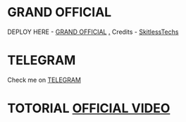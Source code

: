 # GRAND OFFICIAL

DEPLOY HERE - [GRAND OFFICIAL](https://dashboard.heroku.com/new?button-url=https%3A%2F%2Fgithub.com%2Flegendx22%2FGRANDROBOT&template=https%3A%2F%2Fgithub.com%2Flegendx22%2FGRANDROBOT)
[.](https://heroku.com/deploy)
Credits - [SkitlessTechs](https://t.me/SkitlessTechs)

# TELEGRAM
Check me on [TELEGRAM](https://t.me/Group_Manager_Official_bot)
# TOTORIAL [OFFICIAL VIDEO](https://youtu.be/JK9cLTDZUR0)
